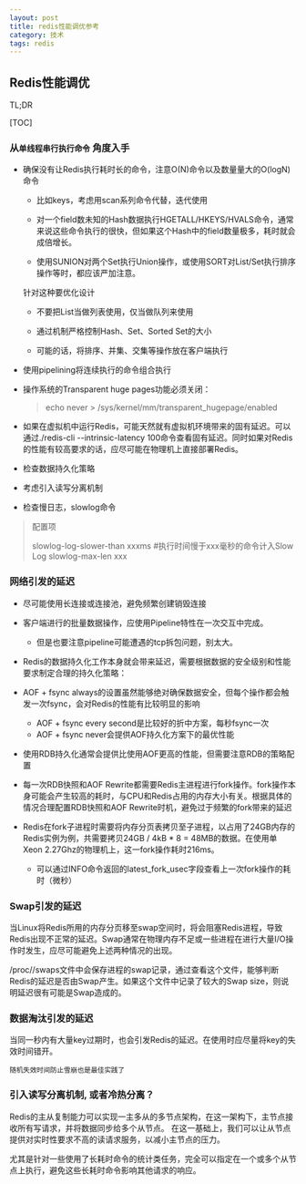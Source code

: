 ```yaml
---
layout: post
title: redis性能调优参考
category: 技术
tags: redis
---
```




## Redis性能调优

TL;DR

[TOC]



### 从``单线程串行执行命令`` 角度入手



- 确保没有让Redis执行耗时长的命令，注意O(N)命令以及数量量大的O(logN)命令

  - 比如keys，考虑用scan系列命令代替，迭代使用

  - 对一个field数未知的Hash数据执行HGETALL/HKEYS/HVALS命令，通常来说这些命令执行的很快，但如果这个Hash中的field数量极多，耗时就会成倍增长。
  - 使用SUNION对两个Set执行Union操作，或使用SORT对List/Set执行排序操作等时，都应该严加注意。

   针对这种要优化设计

  - 不要把List当做列表使用，仅当做队列来使用

  - 通过机制严格控制Hash、Set、Sorted Set的大小
  - 可能的话，将排序、并集、交集等操作放在客户端执行

- 使用pipelining将连续执行的命令组合执行

- 操作系统的Transparent huge pages功能必须关闭：

  > echo never > /sys/kernel/mm/transparent_hugepage/enabled

  

- 如果在虚拟机中运行Redis，可能天然就有虚拟机环境带来的固有延迟。可以通过./redis-cli --intrinsic-latency 100命令查看固有延迟。同时如果对Redis的性能有较高要求的话，应尽可能在物理机上直接部署Redis。

- 检查数据持久化策略

- 考虑引入读写分离机制

  

- 检查慢日志，slowlog命令

> 配置项
>
> slowlog-log-slower-than xxxms  #执行时间慢于xxx毫秒的命令计入Slow Log
> slowlog-max-len xxx  



### 网络引发的延迟

- 尽可能使用长连接或连接池，避免频繁创建销毁连接
- 客户端进行的批量数据操作，应使用Pipeline特性在一次交互中完成。
  - 但是也要注意pipeline可能遭遇的tcp拆包问题，别太大。
- Redis的数据持久化工作本身就会带来延迟，需要根据数据的安全级别和性能要求制定合理的持久化策略：

- AOF + fsync always的设置虽然能够绝对确保数据安全，但每个操作都会触发一次fsync，会对Redis的性能有比较明显的影响
  - AOF + fsync every second是比较好的折中方案，每秒fsync一次
  - AOF + fsync never会提供AOF持久化方案下的最优性能
- 使用RDB持久化通常会提供比使用AOF更高的性能，但需要注意RDB的策略配置
- 每一次RDB快照和AOF Rewrite都需要Redis主进程进行fork操作。fork操作本身可能会产生较高的耗时，与CPU和Redis占用的内存大小有关。根据具体的情况合理配置RDB快照和AOF Rewrite时机，避免过于频繁的fork带来的延迟
- Redis在fork子进程时需要将内存分页表拷贝至子进程，以占用了24GB内存的Redis实例为例，共需要拷贝24GB / 4kB * 8 = 48MB的数据。在使用单Xeon 2.27Ghz的物理机上，这一fork操作耗时216ms。
  - 可以通过INFO命令返回的latest_fork_usec字段查看上一次fork操作的耗时（微秒）



### Swap引发的延迟

当Linux将Redis所用的内存分页移至swap空间时，将会阻塞Redis进程，导致Redis出现不正常的延迟。Swap通常在物理内存不足或一些进程在进行大量I/O操作时发生，应尽可能避免上述两种情况的出现。

/proc/<pid>/swaps文件中会保存进程的swap记录，通过查看这个文件，能够判断Redis的延迟是否由Swap产生。如果这个文件中记录了较大的Swap size，则说明延迟很有可能是Swap造成的。

### 数据淘汰引发的延迟
当同一秒内有大量key过期时，也会引发Redis的延迟。在使用时应尽量将key的失效时间错开。

`随机失效时间防止雪崩也是最佳实践了`



### 引入读写分离机制, 或者冷热分离？

Redis的主从复制能力可以实现一主多从的多节点架构，在这一架构下，主节点接收所有写请求，并将数据同步给多个从节点。
在这一基础上，我们可以让从节点提供对实时性要求不高的读请求服务，以减小主节点的压力。

尤其是针对一些使用了长耗时命令的统计类任务，完全可以指定在一个或多个从节点上执行，避免这些长耗时命令影响其他请求的响应。
